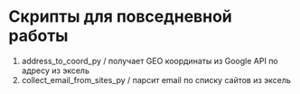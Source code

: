 # Скрипты для повседневной работы

1. address_to_coord_py / получает GEO координаты из Google API по адресу из эксель
2. collect_email_from_sites_py / парсит email по списку сайтов из эксель
